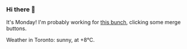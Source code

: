 ### Hi there :wave:

It's Monday! I'm probably working for [this bunch](https://github.com/kohofinancial), clicking some merge buttons.

Weather in Toronto: sunny, at +8°C.
